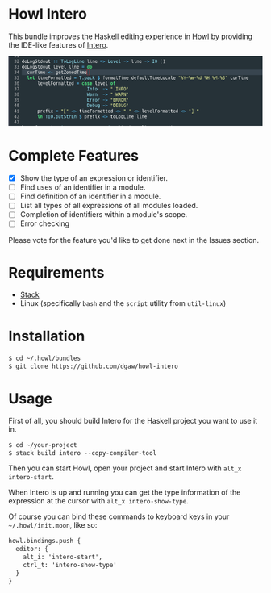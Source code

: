 # Howl Intero

This bundle improves the Haskell editing experience in [Howl](https://howl.io/) by providing the IDE-like features of [Intero](https://github.com/chrisdone/intero).

![Screenshot](images/screen-show-type.gif)

# Complete Features
- [x] Show the type of an expression or identifier.
- [ ] Find uses of an identifier in a module.
- [ ] Find definition of an identifier in a module.
- [ ] List all types of all expressions of all modules loaded.
- [ ] Completion of identifiers within a module's scope.
- [ ] Error checking

Please vote for the feature you'd like to get done next in the Issues section.

# Requirements

- [Stack](https://www.haskellstack.org/)
- Linux (specifically `bash` and the `script` utility from `util-linux`)

# Installation

    $ cd ~/.howl/bundles
    $ git clone https://github.com/dgaw/howl-intero

# Usage

First of all, you should build Intero for the Haskell project you want to use it in.

    $ cd ~/your-project
    $ stack build intero --copy-compiler-tool

Then you can start Howl, open your project and start Intero with `alt_x intero-start`.

When Intero is up and running you can get the type information of the expression at the cursor with `alt_x intero-show-type`.

Of course you can bind these commands to keyboard keys in your `~/.howl/init.moon`, like so:

    howl.bindings.push {
      editor: {
        alt_i: 'intero-start',
        ctrl_t: 'intero-show-type'
      }
    }
